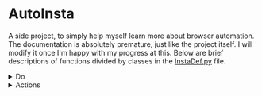 # AutoInsta
A side project, to simply help myself learn more about browser automation. The documentation is absolutely premature, just like the project itself. I will modify it once I'm happy with my progress at this. Below are brief descriptions of functions divided by classes in the [InstaDef.py](InstaDef.py) file.

<details>
	<br/>
	<summary>Do</summary>
    The do class contains the functions that interact with the user and utilise the other classes to get the complete the desired tasks. Below is a list of all the functions in this class and a brief description of what each one of them does.
	<br></br>	
	<ul>
		<!-- <li><i></i></li> -->
        <li><i>startIG()</i></li>
		This function is the one that starts the browser and goes to the instagram site.
        <li><i>login(username, password)</i></li>
        This function takes two parameters: username and password of the user. This is used to login to the site. It also selects 'No' when prompted about either saving login details or showing notifications.
        <li><i>stopIG(wait)</i></li>
        This function quits the browser. It takes one parameter: wait. This determines the number of seconds the browser should wait before quitting.
        <li><i>likeHome(num)</i></li>
        This function likes the posts on the home page. It takes one parameter: num, which determines the number of posts that are to be liked. After completing the task it scrolls back up to the top of the page.
        <li><i>dislikeHome(num)</i></li>
        This function dislikes the posts on the home page. It takes one parameter: num, which determines the number of posts that are to be disliked. After completing the task it scrolls back up to the top of the page.
        <li><i>suggestedFollow(numprof)</i></li>
        This function follows profiles in the suggested page. It can do so by either going into each profile and liking one post, or by simply following from the suggestions page itself. If it goes into a profile, it follows it. If the profile is private, it waits for 2 minutes to see if the request is accepted, if not, it retracts the follow request.
		<li><i>profFollow(handle)</i></li>
		This function follows an account and likes one post from their profile. It takes one parameter: handle, which is the instagram username of an account. The account page is accessed and followed and a post is liked. If the profile is private, it waits for 2 minutes to see if the request is accepted, if not, it retracts the follow request.
		<li><i>ownUnfollow(numprof)</i></li>
		This function unfollows accouts from the user's following pop-up menu. It takes one parameter: numprof, this determines how many profiles are to be unfollowed. If the parameter value is 'all' then it unfollows account.
		<li><i>exploreToProfile(num ,numprof, text)</i></li>
		This function interacts with profiles/posts in the explore page. It takes three parameters: num, numprof and text. num determines how many posts in the account are to be liked. numprof determines how many posts/accounts in the explore page are to be interacted with. text contains a list of comments from which a random comment is chosen and commented in the posts of the accounts the function visits.
		<li><i>exploreComment(num, text)</i></li>
		This function likes and comments on posts in the explore page. It takes two parameters: num, text. num determines how many posts are to be interacted with. text is a list of comments from which any random comment is chosen each time.
		<li><i>tagTopComment(hash, num, text)</i></li>
		This function goes to a tag page and likes and comments on the top posts there. It takes three parameters: hash, num, text. hash is the hashtag, whose tag page needs to be reached. num is the number of posts that are to be interacted with. text is a list of comments that are chosen at random.
		<li><i>tagRecComment(hash, num, text)</i></li>
		This function goes to a tag page and likes and comments on the recent posts there. It takes three parameters: hash, num, text. hash is the hashtag, whose tag page needs to be reached. num is the number of posts that are to be interacted with. text is a list of comments that are chosen at random.
		<li><i>tagToProfile(hash, num, numprof, text)</i></li>
		This function interacts with profiles/posts in the tag page. It takes four parameters: hash, num, numprof and text. hash is the hashtag, whose tagpage is to be reached. num determines how many posts in the account are to be liked. numprof determines how many posts/accounts in the tag page are to be interacted with. text contains a list of comments from which a random comment is chosen and commented in the posts of the accounts the function visits.
		<li><i>topProfile(num, numprof, text)</i></li>
		This function goes into the top profiles from the top accounts directory and comments on the posts there. It takes three parameters: num, numprof, text. num determines how many posts in the profile are to be interacted with. numprof determines how many accounts are to be visited. text is a list of text that contains comments which are randomly chosen and commented.
	</ul>
</details>

<details>
	<br/>
	<summary>Actions</summary>
    The action class contains functions that interact with the interface of the website. Below is a list of all the functions in this class and a brief description of what each of them does.
	<br></br>
	<ul>
		<!-- <li><i></i></li> -->
		<li><i>homLike(n)</i></li>
		This function likes posts in the home/feed section of Instagram. It takes one parameter: n, this is the number of posts that the function will like before scrolling back up top. It waits for 4 seconds between each like, to make the activity seem more natural.
        <li><i>homDislike(n)</i></li>
		This function dislikes posts in the home/feed section of Instagram. It takes one parameter: n, this is the number of posts that the function will dislike before scrolling back up top. It waits for 4 seconds between each dislike.
        <li><i>postLike()</i></li>
		This function likes pop-up posts. It waits 1 second before doing so to let the elements load properly.
		<li><i>postDislike()</i></li>
		This function dislikes pop-up posts. It waits 1 second before doing so.
        <li><i>comment(text)</i></li>
		This function comments on pop-up posts. It takes a parameter: text, this is the text that is commented on a post. In a video, the function behaves abnormally. It waits at least 2 seconds before doing so. If it can't locate the commenting interface, it forfeits the action.
        <li><i>postSelect()</i></li>
		This function selects the first post in any account and opens it in pop-up mode. It waits 1 second before doing so. If it can't locate the element, it forfeits the action.
        <li><i>expSelect()</i></li>
		This function selects the first post in the explore page and opens it in pop-up mode. It waits 2 seconds before doing so.
        <li><i>topSelect()</i></li>
		This function selects the first post in the top posts section of any tag page and opens it in pop-up mode. It waits 2 seconds before doing so.
        <li><i>recSelect()</i></li>
		This function selects the first post in the recent posts section of any tag page and opens it in pop-up mode. It waits 2 seconds before doing so.
        <li><i>next()</i></li>
		This function clicks the next button next to a pop-up post. It waits 1 second before doing so. It returns 0 if it is able to find and click the button, otherwise it returns 1 and forfeits the action.
        <li><i>prev()</i></li>
		This function clicks the previous button next to a pop-up post. It waits 1 second before doing so. It returns 0 if it is able to find and click the button, otherwise it returns 1 and forfeits the action.
        <li><i>close()</i></li>
		This function close the previous of a pop-up post. It waits 1 second before doing so. If it can't locate the closing button, it forfeits the action.
        <li><i>scroll(dir)</i></li>
		This function scrolls instagram. It takes one parameter: dir, if the user wants to go to the top, then they must mention 'top' as the value of the dir parameter. Otherwise the function simply scrolls 400 pixels downwards. It waits 1 second before doing so.
        <li><i>postCount()</i></li>
		This function returns the number of posts that an account has. It waits 1 second before doing so.
        <li><i>follow()</i></li>
		This function presses the follow button in a profile. It waits 1 second before doing so. If it can't interact with the element, it forfeits the action.
        <li><i>unfollow()</i></li>
		This function presses the unfollow button in a pop-up prompt for the same. It can also cancel follow requests by withdrawing the request. It waits 1 second before diong so. If it can't interact with the element, it forfeits the action.
        <li><i>sugFollow(n)</i></li>
		This function follows accounts in the suggestions page. It takes one parameter n: where the input 'fol' makes the function follow accounts in the suggestions page itself. Otherwise it goes into each account seperately and here n acts as the index of the account in the suggestions page. It waits 1 second before doing so.
        <li><i>private()</i></li>
		This function returns 0 if an account is private or if a follow request has already been made and 1 if not. It waits 1 second before doing so. If it can't extract this information, it forfeits the action.
        <li><i>followingCount()</i></li>
		This function returns the number of accounts that any account is following. It waits 1 second before doing so.
        <li><i>followerCount()</i></li>
		This function returns the number of accounts that follow any account. It waits 1 second before doing so.
        <li><i>profFollowing()</i></li>
		This function opens the following pop-up menu of any account. It waits 1 second before doing so.
        <li><i>profUnfollow()</i></li>
		This function unfollows accounts in user's following page. It waits atleast 3 seconds before doing so.
        <li><i>postToProf()</i></li>
		This function goes to the account of the owner of any post open in pop-up mode. It waits 1 second before doing so.
        <li><i>topAccounts(num)</i></li>
		This function goes to instagram's top accounts section and selects the top profiles sequentially. It takes one parameter: num, this reflects the index of the profiles in the list that are to be interacted with. It waits for 1 second before doing so.
	</ul>
</details>
